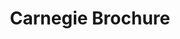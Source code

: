 ---
ee_id: '2209'
site: '1'
type: '2'
long_id: 2012-150 Carnegie Brochure
url: 2012-150-carnegie-brochure
title: Carnegie Brochure
year: '2012'
medium: Booklet
commission:
dims:
pitch:
ps: "<p>​Brochure made for a show at the Carnegie Museum. Unknown edition. Not for
  sale or available outside of the show.&nbsp;"
live_url:
related:
youtube:
imgs: carnegie-brochure-booklet-2012-150-full-1-database-ih.jpg
subheading:
display_year: '2012'
download:
add_credit:
add_credits:
related_code:
layout: things-i-made
---